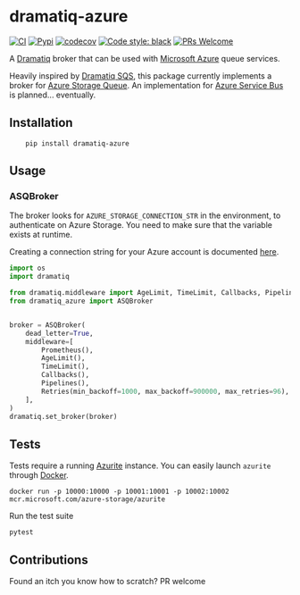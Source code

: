 # dramatiq-azure
[![CI](https://github.com/bidossessi/dramatiq-azure/actions/workflows/ci.yml/badge.svg)](https://github.com/bidossessi/dramatiq-azure/actions/workflows/ci.yml)
[![Pypi](https://github.com/bidossessi/dramatiq-azure/actions/workflows/python-publish.yml/badge.svg)](https://github.com/bidossessi/dramatiq-azure/actions/workflows/python-publish.yml)
[![codecov](https://codecov.io/gh/bidossessi/dramatiq-azure/branch/main/graph/badge.svg?token=6LLEDAM3SG)](https://codecov.io/gh/bidossessi/dramatiq-azure)
[![Code style: black](https://img.shields.io/badge/code%20style-black-000000.svg)](https://github.com/psf/black)
[![PRs Welcome](https://img.shields.io/badge/PRs-welcome-brightgreen.svg)](https://makeapullrequest.com)


A [Dramatiq](https://dramatiq.io) broker that can be used with [Microsoft Azure](https://azure.microsoft.com/en-us/) queue services.

Heavily inspired by [Dramatiq SQS](https://github.com/Bogdanp/dramatiq_sqs), this package currently implements a broker for [Azure Storage Queue](https://docs.microsoft.com/en-us/azure/storage/queues/).
An implementation for [Azure Service Bus](https://docs.microsoft.com/en-us/azure/service-bus-messaging/) is planned... eventually.


## Installation

```shell
    pip install dramatiq-azure
```
## Usage

### ASQBroker

The broker looks for `AZURE_STORAGE_CONNECTION_STR` in the environment, to authenticate on Azure Storage.
You need to make sure that the variable exists at runtime.

Creating a connection string for your Azure account is documented [here](https://docs.microsoft.com/en-us/azure/storage/common/storage-configure-connection-string).


```python
import os
import dramatiq

from dramatiq.middleware import AgeLimit, TimeLimit, Callbacks, Pipelines, Prometheus, Retries
from dramatiq_azure import ASQBroker


broker = ASQBroker(
    dead_letter=True,
    middleware=[
        Prometheus(),
        AgeLimit(),
        TimeLimit(),
        Callbacks(),
        Pipelines(),
        Retries(min_backoff=1000, max_backoff=900000, max_retries=96),
    ],
)
dramatiq.set_broker(broker)
```

## Tests

Tests require a running [Azurite](https://github.com/Azure/Azurite) instance. You can easily launch `azurite` through [Docker](https://www.docker.com/).

```shell
docker run -p 10000:10000 -p 10001:10001 -p 10002:10002 mcr.microsoft.com/azure-storage/azurite
```

Run the test suite

```shell
pytest
```

## Contributions

Found an itch you know how to scratch? PR welcome
